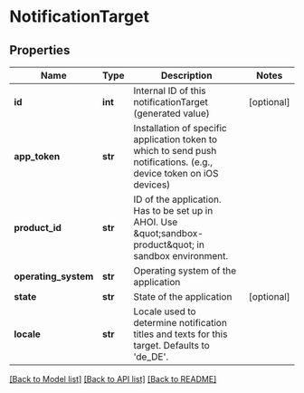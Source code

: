 # NotificationTarget

## Properties
Name | Type | Description | Notes
------------ | ------------- | ------------- | -------------
**id** | **int** | Internal ID of this notificationTarget (generated value) | [optional] 
**app_token** | **str** | Installation of specific application token to which to send push notifications. (e.g., device token on iOS devices) | 
**product_id** | **str** | ID of the application. Has to be set up in AHOI. Use \&quot;sandbox-product\&quot; in sandbox environment. | 
**operating_system** | **str** | Operating system of the application | 
**state** | **str** | State of the application | [optional] 
**locale** | **str** | Locale used to determine notification titles and texts for this target.   Defaults to &#39;de_DE&#39;. | 

[[Back to Model list]](../README.md#documentation-for-models) [[Back to API list]](../README.md#documentation-for-api-endpoints) [[Back to README]](../README.md)


